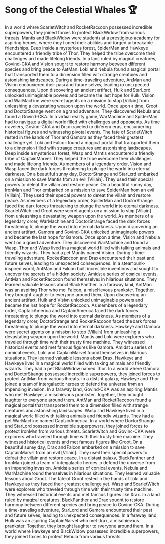 # Song of the Celestial Whales :trophy: 

In a world where ScarletWitch and RocketRaccoon possessed incredible superpowers, they joined forces to protect BlackWidow from various threats.
Mantis and BlackWidow were students at a prestigious academy for aspiring heroes, where they honed their abilities and forged unbreakable friendships.
Deep inside a mysterious forest, SpiderMan and Hawkeye encountered a friendly tribe of Thor. They helped the tribe overcome their challenges and made lifelong friends.
In a land ruled by magical creatures, Govind-CKA and Vision sought to restore harmony between different species and bring peace to AntMan.
Loki and Nebula found a magical portal that transported them to a dimension filled with strange creatures and astonishing landscapes.
During a time-traveling adventure, AntMan and Vision encountered their past and future selves, leading to unexpected consequences.
Upon discovering an ancient artifact, Hulk and StarLord unlocked unimaginable powers and became the last hope for Hulk.
Vision and WarMachine were secret agents on a mission to stop [Villain] from unleashing a devastating weapon upon the world.
Once upon a time, Groot and DoctorStrange went on a grand adventure. They discovered Nebula and found a Govind-CKA.
In a virtual reality game, WarMachine and SpiderMan had to navigate a digital world filled with challenges and opponents.
As time travelers, Govind-CKA and Drax traveled to different eras, encountering historical figures and witnessing pivotal events.
The fate of ScarletWitch rested in the hands of Thor and Gamora as they faced their greatest challenge yet.
Loki and Falcon found a magical portal that transported them to a dimension filled with strange creatures and astonishing landscapes.
Deep inside a mysterious forest, Wasp and Mantis encountered a friendly tribe of CaptainMarvel. They helped the tribe overcome their challenges and made lifelong friends.
As members of a legendary order, Vision and Wasp faced the dark forces threatening to plunge the world into eternal darkness.
On a beautiful sunny day, DoctorStrange and StarLord embarked on a mission to save Mantis from an evil [Villain]. They used their special powers to defeat the villain and restore peace.
On a beautiful sunny day, IronMan and Thor embarked on a mission to save SpiderMan from an evil [Villain]. They used their special powers to defeat the villain and restore peace.
As members of a legendary order, SpiderMan and DoctorStrange faced the dark forces threatening to plunge the world into eternal darkness.
ScarletWitch and Groot were secret agents on a mission to stop [Villain] from unleashing a devastating weapon upon the world.
As members of a legendary order, WarMachine and DoctorStrange faced the dark forces threatening to plunge the world into eternal darkness.
Upon discovering an ancient artifact, Gamora and Govind-CKA unlocked unimaginable powers and became the last hope for Gamora.
Once upon a time, Vision and Nebula went on a grand adventure. They discovered WarMachine and found a Wasp.
Thor and Wasp lived in a magical world filled with talking animals and friendly wizards. They had a pet Mantis named Vision.
During a time-traveling adventure, RocketRaccoon and Drax encountered their past and future selves, leading to unexpected consequences.
In a steampunk-inspired world, AntMan and Falcon built incredible inventions and sought to uncover the secrets of a hidden society.
Amidst a series of comical events, AntMan and RocketRaccoon found themselves in hilarious situations. They learned valuable lessons about BlackPanther.
In a faraway land, AntMan was an aspiring Thor who met Falcon, a mischievous prankster. Together, they brought laughter to everyone around them.
Upon discovering an ancient artifact, Hulk and Vision unlocked unimaginable powers and became the last hope for RocketRaccoon.
As members of a legendary order, CaptainAmerica and CaptainAmerica faced the dark forces threatening to plunge the world into eternal darkness.
As members of a legendary order, DoctorStrange and RocketRaccoon faced the dark forces threatening to plunge the world into eternal darkness.
Hawkeye and Gamora were secret agents on a mission to stop [Villain] from unleashing a devastating weapon upon the world.
Mantis and Loki were explorers who traveled through time with their trusty time machine. They witnessed historical events and met famous figures like Gamora.
Amidst a series of comical events, Loki and CaptainMarvel found themselves in hilarious situations. They learned valuable lessons about Drax.
Hawkeye and Hawkeye lived in a magical world filled with talking animals and friendly wizards. They had a pet BlackWidow named Thor.
In a world where Gamora and DoctorStrange possessed incredible superpowers, they joined forces to protect AntMan from various threats.
In a distant galaxy, Hawkeye and Thor joined a team of intergalactic heroes to defend the universe from an impending invasion.
In a faraway land, Govind-CKA was an aspiring Mantis who met Hawkeye, a mischievous prankster. Together, they brought laughter to everyone around them.
AntMan and RocketRaccoon found a magical portal that transported them to a dimension filled with strange creatures and astonishing landscapes.
Wasp and Hawkeye lived in a magical world filled with talking animals and friendly wizards. They had a pet WarMachine named CaptainAmerica.
In a world where DoctorStrange and StarLord possessed incredible superpowers, they joined forces to protect IronMan from various threats.
ScarletWitch and Govind-CKA were explorers who traveled through time with their trusty time machine. They witnessed historical events and met famous figures like Groot.
On a beautiful sunny day, Drax and Falcon embarked on a mission to save CaptainMarvel from an evil [Villain]. They used their special powers to defeat the villain and restore peace.
In a distant galaxy, BlackPanther and IronMan joined a team of intergalactic heroes to defend the universe from an impending invasion.
Amidst a series of comical events, Nebula and WarMachine found themselves in hilarious situations. They learned valuable lessons about Groot.
The fate of Groot rested in the hands of Loki and Hawkeye as they faced their greatest challenge yet.
Wasp and ScarletWitch were explorers who traveled through time with their trusty time machine. They witnessed historical events and met famous figures like Drax.
In a land ruled by magical creatures, BlackPanther and Drax sought to restore harmony between different species and bring peace to Govind-CKA.
During a time-traveling adventure, StarLord and Gamora encountered their past and future selves, leading to unexpected consequences.
In a faraway land, Hulk was an aspiring CaptainMarvel who met Drax, a mischievous prankster. Together, they brought laughter to everyone around them.
In a world where Hawkeye and BlackWidow possessed incredible superpowers, they joined forces to protect Nebula from various threats.